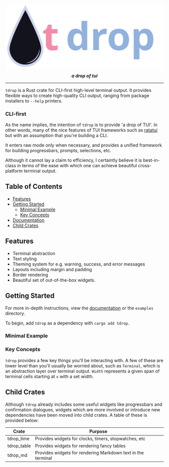 <img align="center" src="https://github.com/emmalexandria/tdrop/blob/main/media/wordmark.svg?raw=true">

<p align="center"><i><b>a drop of tui</b></i></p>

---

`tdrop` is a Rust crate for CLI-first high-level terminal output. It provides flexible ways to create high-quality CLI output, ranging from package installers to `--help` printers. 

### CLI-first
As the name implies, the intention of `tdrop` is to provide 'a drop of TUI'. In other words, many of the nice features of TUI frameworks such as [ratatui](https://github.com/ratatui/ratatui) but with an assumption that you're building a CLI. 

It enters raw mode only when necessary, and provides a unified framework for building progressbars, prompts, selections, etc.

Although it cannot lay a claim to efficiency, I certaintly believe it is best-in-class in terms of the ease with which one can achieve beautiful cross-platform terminal output.

## Table of Contents
- [Features](#features)
- [Getting Started](#getting-started)
  - [Minimal Example](#minimal-example)
  - [Key Concepts](#key-concepts)
- [Documentation](#documentation)
- [Child Crates](#child-crates)

## Features
- Terminal abstraction
- Text styling
- Theming system for e.g. warning, success, and error messages
- Layouts including margin and padding
- Border rendering
- Beautiful set of out-of-the-box widgets.

## Getting Started

For more in-depth instructions, view the [documentation](www.google.com) or the `examples` directory.

To begin, add `tdrop` as a dependency with `cargo add tdrop`. 

### Minimal Example



### Key Concepts
`tdrop` provides a few key things you'll be interacting with. A few of these are lower level than you'll usually be worried about, such as `Terminal`, which is an abstraction layer over terminal output. `Width` represents a given span of terminal cells starting at `x` with a 
set width. 

## Child Crates
Although `tdrop` already includes some useful widgets like progressbars and confirmation dialogues, widgets which are more involved or introduce new dependencies have been moved into child crates. A table of these is provided below:

|**Crate**|**Purpose**|
|---------|-----------|
|tdrop_time|Provides widgets for clocks, timers, stopwatches, etc|
|tdrop_table|Provides widgets for rendering fancy tables| 
|tdrop_md|Provides widgets for rendering Markdown text in the terminal|



